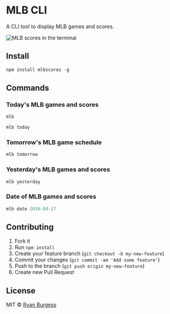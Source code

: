 # MLB CLI
A CLI tool to display MLB games and scores.

![MLB scores in the terminal](https://raw.github.com/ryanburgess/mlb-cli/master/screenshot.png)

## Install

```js
npm install mlbscores -g
```

## Commands

### Today's MLB games and scores
```js
mlb
```
```js
mlb today
```

### Tomorrow's MLB game schedule
```js
mlb tomorrow
```

### Yesterday's MLB games and scores
```js
mlb yesterday
```

### Date of MLB games and scores
```js
mlb date 2016-04-17
```

## Contributing
1. Fork it
2. Run `npm install`
3. Create your feature branch (`git checkout -b my-new-feature`)
4. Commit your changes (`git commit -am 'Add some feature'`)
5. Push to the branch (`git push origin my-new-feature`)
6. Create new Pull Request

## License
MIT © [Ryan Burgess](http://github.com/ryanburgess)


